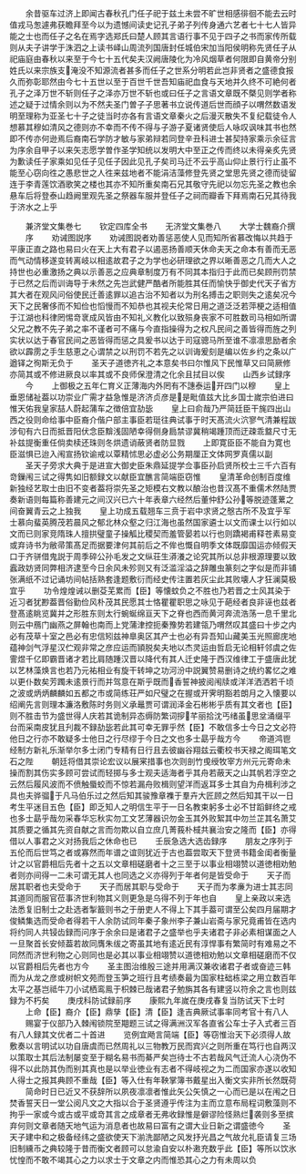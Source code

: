 <!-- { "loadSidebar": true } -->
　　余昔驱车过济上即闻古春秋孔门任子祀于兹土未尝不旷世相感徘徊不能去云时值戎马怱遽弗获瞻拜至今以为遗憾间读史记孔子弟子列传身通六艺者七十七人皆异能之士也而任子之名在焉字选郑氏曰楚人顾其言语行事不见于四子之书而家传所载则从夫子讲学于洙泗之上读书峄山周流列国唐封任城伯宋加当阳侯明称先贤任子从祀庙庭由春秋以来至于今七十五代矣夫汉阙唐陵化为冷风烟草者何限即自黄帝分别姓氏以来宗族支淹没不知源流者甚多而任子之世系分明若此岂非贤者之盛德食报久而弥彰耶然由今七十五世以至于百世千世吾知庙祀血食与天地并久终不可絶何者孔子之泽万世不斩则任子之泽亦万世不斩也或曰任子之言语文章既不槩见则学者称述之疑于过情余则以为不然夫圣门曽子子思著书立说传道后世而顔子以喟然数语发明至理称为亚圣七十子之徒当时亦各有言语文章秦火之后漫灭散失不复纪载徒令人想慕其穆如清风之德则亦不幸而不传不得与子游子夏诸贤使后人咏叹讽味其书也然即不传亦何逊焉后裔南石学防才敏与家弟辩若同登辛丑科进士甚契持家乘示余征言为序余自甲子以来矢志愿学曽作圣学知统以发明大中至正之传而终以未得亲炙先贤为歉读任子家乘如见任子见任子因此见孔子矣司马迁不云乎高山仰止景行行止虽不能至心窃向徃之愚悲世之人徃来兹地者不能涓洁藻修登先贤之堂思先贤之德而徒留连于李青莲饮酒歌笑之楼也其亦不知所重矣南石兄其敬守先祀以勿忘先圣之教也余悬车后将登泰山趋阙里观先圣之祭器车服并登任子之祠而瓣香下拜焉南石兄其待我于济水之上乎


　　兼济堂文集巻七
　　钦定四库全书
　　无济堂文集巻八
　　大学士魏裔介撰
　　序
　　劝诫图説序
　　劝诫图説者劝善惩恶使人见而知所省慕改悔以共趋于平康正直之路也易曰火在天上大有君子以遏恶扬善顺天休命夫天之命本有善而无恶而气动情移遂变转离岐以相逺故君子之为学也必研理欲之界以晰善恶之几而大人之持世也必重激扬之典以示善恶之应典章制度万有不同其本指归于此而已矣顾刑罚禁于已然之后而训诲导于未然之先岂武健严酷者所能胜其任而愉快乎御史代天子省方其大者在观风问俗使民迁善逺罪以追古治不知者以为刑名搏击之职则失之逺矣况今天下之民奢侈而不知俭也慆慢而不知恭也其视夫伦常日用之道泛泛若萍梗之适相值于江湖也科律罔惕竒衺成风皆由不知礼义教化以致殒身丧家不可胜数司马相如所谓父兄之教不先子弟之率不谨者可不痛与今直指操得为之权凡民间之善皆得而旌之列实状以达于春官民间之恶皆得而惩之具爰书以达于司寇骢马所至谁不凛凛思励者余欲以霹雳之手生慈恵之心谓禁之以刑罚不若先之以训诲爰刻是编以佐乡约之条以广遒铎之徇斯无负于
　　圣天子道徳齐礼之本意矣书曰尔惟风下民惟草又曰简厥修亦简其或不修进厥良以率其或不良师保澄清之化余且拭目以俟
　　山西乡试録序
　　今
　　上御极之五年仁育义正薄海内外罔有不譓泰运开四门以穆
　　皇上垂恩储祉葢以功崇业广需才益急惟是济济贞彦是是毗值兹大比乡国士嵗宗伯进曰惟天佑我皇家喆人蔚起蒲车之徴倍宜劼毖
　　皇上曰俞哉乃严简廷臣干旄四出山西之役则命给事中臣裔介偕户部主事臣若珽往典试事于时天髙流火泬寥气清兼程跋涉旬有六日而抵晋阳伏念臣黭浅固陋幸得侧身扃禁谬冀稍竭踵顶而迂疎乖盩尺寸无补兹提衡重任倘卖椟还珠则冬烘遗诮蔽贤者防显戮
　　上即寛臣臣不能自为寛也臣滋惧已迨入闱宣扬钦谕戒以覃精怵思必虚必公务期厘正文体网罗真儒以副
　　圣天子旁求大典于是进宣大御史臣朱鼎延提学佥事臣孙启贤所校士三千六百有竒鏁闱三试之得隽如旧额録文以献臣宜醮言简端臣窃惟
　　皇清革命创制百度维新独经艺取士由旧不变者葢将崇先圣之矩模右文教以酿治也昔汉髙不重儒术然陆贾奏新语则每篇称善建元之间汉兴已六十年表章六经然后董仲舒公孙等脱迹蓬蔂之间奋翼青云之上独我
　　皇上功成五载翘车三贲于岩中求贤之慇古所不及宜乎军士慕向蜚英腾茂若晨风之郁北林众壑之归江海也虽然国家遴士以文而课士以行如以文而已则家竞隋珠人擅拱璧童子操觚比稷契而羞管晏若以行也则蹻褐甫释苍素易变或弃诗书为敝帚策髙足而据要津何其前后之不侔也慨自明季文体既靡国运亦倾假天口于齐骈借鬼説于周季碎公孙毛发之文纵荘生漭瀁之论究其所以总非根源理要以致蠧政妨贤同弊相济逮至今日余风未殄则又有泛滥淫溢之辞雕虫篆刻之字似是而非铺张满纸不过记诵坊间帖括熟套逢题敷衍而经史传注置若灰尘此其败壊人才狂澜莫极宜乎
　　功令煌煌诫以删芟芜累而【臣】等懐蚊负之不胜也乃若晋之士风其染于近习者犹尠葢晋俗勤俭风朴茂其民愿其士恪瞿瞿职思之咏见于葩经者良非诬也兹者登髙逺眺览冀并之形胜东则太行蜿蜒绵亘天下之脊也西而黄河奔流浩荡一息千里北则云中鴈门幽燕之屏翰也南而上党蒲津控扼秦豫势若建瓴乃喟然叹其盛曰十步之内必有茂草十室之邑必有忠信矧兹神臯奥区其产士也必有异吾知山藏美玉光照廊庑地蕴神剑气浮星汉伫观非常之彦应运而頴脱矣夫地以杰灵运由哲启无论相轩邻虞之佐霅煜千亿即霸晋诸才若比肩随踵汉晋以降代有其人迁史隆于西汉维律工于盛唐此犹以艺林藻焕言也若乃元祐相业有旋干转坤之功河汾中説翼赞易删诗之统约畧忆之难以更仆数矣芳躅未逺景行而并驾意在斯乎既而香誓神披阅闱牍或洋洋洒洒若千顷之波或炳炳麟麟如五都之市或简练荘严如尺璧之在握或开霁明豁若朗月之入懐要以绍阐先言则理本濂洛敷陈时务则义承鼂贾可谓润泽金石彬彬乎质有其文者也【臣】则不胜击节为盛世得人庆若其诡制异态缛防繁词摉芊丽拾沈丐绪虽思坌涌缀平台而采南皮犹且刋裁不録劼毖若此其可幸无罪乎然【臣】不敢信多士今日之文必符他日之行亦不敢疑多士他日之行尽缪于今日之文也多士勗乎哉方今
　　帝道鸿鬯经制方新礼乐渐举尔多士闭门专精有日行且去彼幽谷翔兹云衢校书天禄之阁珥笔文石之陛
　　朝廷将借其崇论宏议以展宷措事也次则剖竹曵绶牧宰方州元元寄命未操而割其伤实多顾可尝试而轻掷与多士观夫适海者乎其舟若蔽天之山其帆若浮空之云然后履风波而不偾触蜃蛟而不惊若漏舟败楫则望洋而返耳多士其自为舟楫利涉之具也夫骅骝于凡马伯乐过之然后知其骏豫章襍于羣卉大匠顾之然后知其干以一日考生平迷目五色【臣】即乏知人之明信生平于一日名教束躬多士必不甘蹈鲜终之戒也多士勗乎哉勿采春华忘秋实勿工文艺薄器识勿金玉其外败絮其中勿兰芷其名萧艾其质要之循其先资自献之言而勿欺以自立庶几菁莪朴棫共襄治安之隆而【臣】亦得借以人事君之义对扬我后之休命也已
　　壬辰急选大选齿録序
　　朋友之序列于五伦而后世笃之者或寡然而年谱之谊则犹近于古也葢尝取天下登贤书籍金闺者衡量计之以官爵相后先者十之五以文章相磋磨者十之三至于以事业相翊赞以道徳相劝勉者则亦间得一二未可谓无其人也同选之义亦得列于年者何是皆受命于
　　天子而居其职者也夫受命于
　　天子而居其职与受命于
　　天子而为孝亷为进士其志同其道同而服官莅事济世利物其义则更急是乌得不列于年也自
　　皇上亲政以来选法悉复旧制士之赴选者掣籖则书之于册吏人不得上下其手葢可谓至公矣四月届期才俊鳞集选而受命者得若干人余防试同年秦子象州李子兼山岩斋与家兄竟甫皆在选内将约同人共锓齿録而问序于余余曰是诸君子之盛举也乎夫诸君子非必素相谋面之人一旦聚首长安倾葢若故同膺朱绂之寄虽其地有逺近民有淳悍事有繁简时有难易之不同然而济世利物之心则同也是必其以事业相翊赞以道徳相劝勉以文章相磋磨而不仅以官爵相后先者也方今
　　圣主图治维殷三途并用满汉兼收诸君子者或奋迹三韩而为从龙之彦或树帜文苑而登玉笋之班行且考绩奏最为国家柱础栋梁之用立数百年太平之基岂祗牛刀小试栖鸾鳯于枳棘已哉诸君子勉旃其各有建竖以符余之言也则兹録为不朽矣
　　庚戌科防试録前序
　　康熙九年嵗在庚戌春复当防试天下士时
　　上命【臣】裔介【臣】鼎孳【臣】清【臣】逢吉典厥试事率同考官十有八人
　　赐宴于仪部乃入棘闱锁院至期题三试之得满洲汉军各直省公车士子入式者三百有八人録其文优者二十首进
　　览例宜飏言简端【臣】等窃惟治天下必须得人故敷奏以言明试以功自唐虞而已然周礼以三物教万民而宾兴之则所重在笃行也自两汉以策取士其后法制屡变至于糊名易书而綦严矣岂待士不古若哉风气迁流人心浇伪不得不以此防其伪而别其真也是以举业徳业有志者不得岐视之为二而国家亦遂以收知人得士之报其典顾不重哉【臣】等入仕有年鞅掌簿书戴星出入衡文实非所长然既荷
　　简命时日已近又不获辞所以夙夜凛凛者惟此矢公矢慎之一心而已是以在闱之日焚香誓天日一堂公阅凡文之大指以合于圣贤遵乎传注为主而立意布局程词敷藻则不拘乎一家或今或古或平或竒其言之成章者无弗收録惟是僻谬险怪熟烂袭则多至摈弃何则文章者随天地气运为消息者也故易曰富有之谓大业日新之谓盛徳今
　　圣天子建中和之极备经纬之盛欲使天下湔洗鄙陋之风发抒光昌之气故允礼臣请复三场旧制纁币之典较隆于昔而衡文者顾可以怠渝自安以朴遫充数乎此【臣】等所以饮氷忧惶而不敢不竭其心之力以求士于文章之内而惟恐其心之力有未周以负
